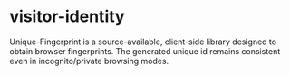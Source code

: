 # visitor-identity
Unique-Fingerprint is a source-available, client-side library designed to obtain browser fingerprints. The generated unique id remains consistent even in incognito/private browsing modes.
